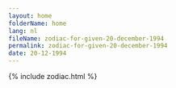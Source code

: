 ```yaml
---
layout: home
folderName: home
lang: nl
fileName: zodiac-for-given-20-december-1994
permalink: zodiac-for-given-20-december-1994
date: 20-12-1994
---
```

{% include zodiac.html %}
